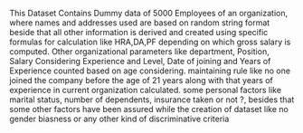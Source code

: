 This Dataset Contains Dummy data of 5000 Employees of an organization, where names and addresses used are based on random string format beside that all other information is derived and created using specific formulas for calculation like HRA,DA,PF depending on which gross salary is computed. Other organizational parameters like department, Position, Salary Considering Experience and Level, Date of joining and Years of Experience counted based on age considering. maintaining rule like no one joined the company before the age of 21 years along with that years of experience in current organization calculated. some personal factors like marital status, number of dependents, insurance taken or not ?, besides that some other factors have been assured while the creation of dataset like no gender biasness or any other kind of discriminative criteria
